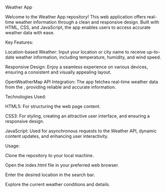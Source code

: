 Weather App

Welcome to the Weather App repository! This web application offers real-time weather information through a clean and responsive design. Built with HTML, CSS, and JavaScript, the app enables users to access accurate weather data with ease.

Key Features:

Location-based Weather: Input your location or city name to receive up-to-date weather information, including temperature, humidity, and wind speed.

Responsive Design: Enjoy a seamless experience on various devices, ensuring a consistent and visually appealing layout.

OpenWeatherMap API Integration: The app fetches real-time weather data from the , providing reliable and accurate information.


Technologies Used:

HTML5: For structuring the web page content.

CSS3: For styling, creating an attractive user interface, and ensuring a responsive design.

JavaScript: Used for asynchronous requests to the Weather API, dynamic content updates, and enhancing user interactivity.

Usage:

Clone the repository to your local machine.

Open the index.html file in your preferred web browser.

Enter the desired location in the search bar.

Explore the current weather conditions and details.
